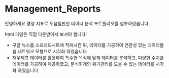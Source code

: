 # Management_Reports

안녕하세요 경영 지표로 도움될만한 데이터 분석 포트폴리오를 첨부하였습니다

html 파일은 직접 다운받아서 보셔야 합니다!


- 구글 뉴스를 스프레드시트에 적재시킨 뒤, 데이터를 가공하여 연관성 있는 데이터들을 네트워크 모형으로 시각화 하였습니다
- 재무제표 데이터를 활용하여 특수한 목적에 맞게 데이터를 분석하고, 다양한 수치를 데이터를 가공하여 제공하였고, 분식회계의 위기관리를 도울 수 있는 데이터를 시각화 하였습니다



